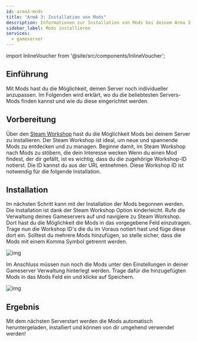 ```yaml
---
id: arma3-mods
title: "ArmA 3: Installation von Mods"
description: Informationen zur Installation von Mods bei deinem Arma 3 Gameserver von ZAP-Hosting - ZAP-Hosting.com Dokumentation
sidebar_label: Mods installieren
services:
  - gameserver
---
```


import InlineVoucher from '@site/src/components/InlineVoucher';

## Einführung

Mit Mods hast du die Möglichkeit, deinen Server noch individueller anzupassen. Im Folgenden wird erklärt, wo du die beliebtesten Servers-Mods finden kannst und wie du diese eingerichtet werden.

<InlineVoucher />

## Vorbereitung

Über den [Steam Workshop](https://steamcommunity.com/app/107410/workshop/) hast du die Möglichkeit Mods bei deinem Server zu installieren. Der Steam Workshop ist ideal, um neue und spannende Mods zu entdecken und zu managen. Beginne damit, im Steam Workshop nach Mods zu stöbern, die dein Interesse wecken Wenn du einen Mod findest, der dir gefällt, ist es wichtig, dass du die zugehörige Workshop-ID notierst. Die ID kannst du aus der URL entnehmen. Diese Workshop ID ist notwendig für die folgende Installation. 



## Installation

Im nächsten Schritt kann mit der Installation der Mods begonnen werden. Die Installation ist dank der Steam Workshop Option kinderleicht. Rufe die Verwaltung deines Gameservers auf und navigiere zu Steam Workshop. Dort hast du die Möglichkeit die Mods in das vorgegebene Feld einzutragen. Trage nun die Workshop ID's die du im Voraus notiert hast und füge diese dort ein. Solltest du mehrere Mods hinzufügen, so stelle sicher, dass die Mods mit einem Komma Symbol getrennt werden. 

![img](https://screensaver01.zap-hosting.com/index.php/s/WoSs87dc7RZ3pEC/preview)

Im Anschluss müssen nun noch die Mods unter den Einstellungen in deiner Gameserver Verwaltung hinterlegt werden. Trage dafür die hinzugefügten Mods in das Mods Feld ein und klicke auf Speichern. 



![img](https://screensaver01.zap-hosting.com/index.php/s/mBKesk6yFBFt35z/preview)

## Ergebnis

Mit dem nächsten Serverstart werden die Mods automatisch heruntergeladen, installiert und können von dir umgehend verwendet werden! 
